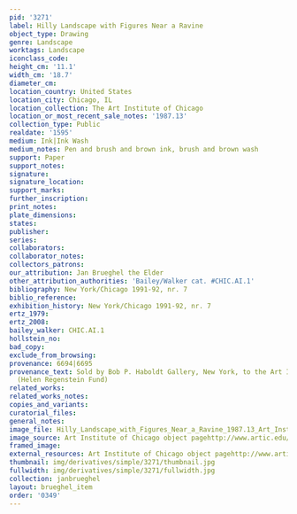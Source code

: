 ```yaml
---
pid: '3271'
label: Hilly Landscape with Figures Near a Ravine
object_type: Drawing
genre: Landscape
worktags: Landscape
iconclass_code:
height_cm: '11.1'
width_cm: '18.7'
diameter_cm:
location_country: United States
location_city: Chicago, IL
location_collection: The Art Institute of Chicago
location_or_most_recent_sale_notes: '1987.13'
collection_type: Public
realdate: '1595'
medium: Ink|Ink Wash
medium_notes: Pen and brush and brown ink, brush and brown wash
support: Paper
support_notes:
signature:
signature_location:
support_marks:
further_inscription:
print_notes:
plate_dimensions:
states:
publisher:
series:
collaborators:
collaborator_notes:
collectors_patrons:
our_attribution: Jan Brueghel the Elder
other_attribution_authorities: 'Bailey/Walker cat. #CHIC.AI.1'
bibliography: New York/Chicago 1991-92, nr. 7
biblio_reference:
exhibition_history: New York/Chicago 1991-92, nr. 7
ertz_1979:
ertz_2008:
bailey_walker: CHIC.AI.1
hollstein_no:
bad_copy:
exclude_from_browsing:
provenance: 6694|6695
provenance_text: Sold by Bob P. Haboldt Gallery, New York, to the Art Institute, 1987
  (Helen Regenstein Fund)
related_works:
related_works_notes:
copies_and_variants:
curatorial_files:
general_notes:
image_file: Hilly_Landscape_with_Figures_Near_a_Ravine_1987.13_Art_Institute_of_Chicago.jpg
image_source: Art Institute of Chicago object pagehttp://www.artic.edu/aic/collections/artwork/93281
framed_image:
external_resources: Art Institute of Chicago object pagehttp://www.artic.edu/aic/collections/artwork/93281
thumbnail: img/derivatives/simple/3271/thumbnail.jpg
fullwidth: img/derivatives/simple/3271/fullwidth.jpg
collection: janbrueghel
layout: brueghel_item
order: '0349'
---
```

